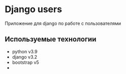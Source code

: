 # Django users
Приложение для django по работе с пользователями

## Используемые технологии

- python v3.9
- django v3.2
- bootstrap v5
- 